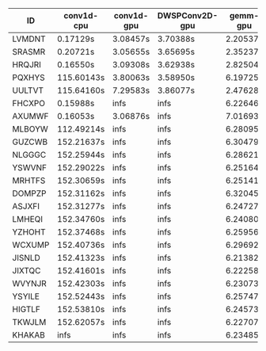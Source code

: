 |ID|conv1d-cpu|conv1d-gpu|DWSPConv2D-gpu|gemm-gpu|avg|
|-|-|-|-|-|-|
|LVMDNT|0.17129s|3.08457s|3.70388s|2.20537s|2.29128s|
|SRASMR|0.20721s|3.05655s|3.65695s|2.35237s|2.31827s|
|HRQJRI|0.16550s|3.09308s|3.62938s|2.82504s|2.42825s|
|PQXHYS|115.60143s|3.80063s|3.58950s|6.19725s|32.29720s|
|UULTVT|115.64160s|7.29583s|3.86077s|2.47628s|32.31862s|
|FHCXPO|0.15988s|infs|infs|6.22646s|infs|
|AXUMWF|0.16053s|3.06876s|infs|7.01693s|infs|
|MLBOYW|112.49214s|infs|infs|6.28095s|infs|
|GUZCWB|152.21637s|infs|infs|6.30479s|infs|
|NLGGGC|152.25944s|infs|infs|6.28621s|infs|
|YSWVNF|152.29022s|infs|infs|6.25164s|infs|
|MRHTFS|152.30659s|infs|infs|6.25141s|infs|
|DOMPZP|152.31162s|infs|infs|6.32045s|infs|
|ASJXFI|152.31277s|infs|infs|6.24727s|infs|
|LMHEQI|152.34760s|infs|infs|6.24080s|infs|
|YZHOHT|152.37468s|infs|infs|6.25956s|infs|
|WCXUMP|152.40736s|infs|infs|6.29692s|infs|
|JISNLD|152.41323s|infs|infs|6.21382s|infs|
|JIXTQC|152.41601s|infs|infs|6.22258s|infs|
|WVYNJR|152.42303s|infs|infs|6.23073s|infs|
|YSYILE|152.52443s|infs|infs|6.25747s|infs|
|HIGTLF|152.53810s|infs|infs|6.24573s|infs|
|TKWJLM|152.62057s|infs|infs|6.22707s|infs|
|KHAKAB|infs|infs|infs|6.23485s|infs|
